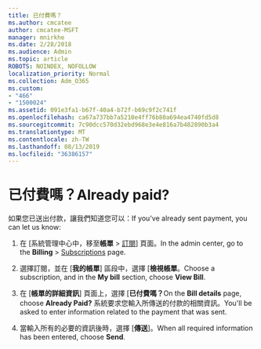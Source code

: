 ```yaml
---
title: 已付費嗎？
ms.author: cmcatee
author: cmcatee-MSFT
manager: mnirkhe
ms.date: 2/28/2018
ms.audience: Admin
ms.topic: article
ROBOTS: NOINDEX, NOFOLLOW
localization_priority: Normal
ms.collection: Adm_O365
ms.custom:
- "466"
- "1500024"
ms.assetid: 091e3fa1-b67f-40a4-b72f-b69c9f2c741f
ms.openlocfilehash: ca67a737bb7a5210e4ff76b80a694ea4740fd5d8
ms.sourcegitcommit: 7c90dcc570d32ebd968e3e4e816a7b482890b3a4
ms.translationtype: MT
ms.contentlocale: zh-TW
ms.lasthandoff: 08/13/2019
ms.locfileid: "36386157"
---
```

# <a name="already-paid"></a><span data-ttu-id="789ff-102">已付費嗎？</span><span class="sxs-lookup"><span data-stu-id="789ff-102">Already paid?</span></span>

<span data-ttu-id="789ff-103">如果您已送出付款，讓我們知道您可以：</span><span class="sxs-lookup"><span data-stu-id="789ff-103">If you've already sent payment, you can let us know:</span></span>
  
1. <span data-ttu-id="789ff-104">在 [系統管理中心中，移至**帳單** \> [訂閱](https://go.microsoft.com/fwlink/p/?linkid=842054)] 頁面。</span><span class="sxs-lookup"><span data-stu-id="789ff-104">In the admin center, go to the **Billing** \> [Subscriptions](https://go.microsoft.com/fwlink/p/?linkid=842054) page.</span></span>

2. <span data-ttu-id="789ff-105">選擇訂閱，並在 [**我的帳單**] 區段中，選擇 [**檢視帳單**。</span><span class="sxs-lookup"><span data-stu-id="789ff-105">Choose a subscription, and in the **My bill** section, choose **View Bill**.</span></span>

3. <span data-ttu-id="789ff-106">在 [**帳單的詳細資訊**] 頁面上，選擇 [**已付費嗎？**</span><span class="sxs-lookup"><span data-stu-id="789ff-106">On the **Bill details** page, choose **Already Paid?**</span></span> <span data-ttu-id="789ff-107">系統要求您輸入所傳送的付款的相關資訊。</span><span class="sxs-lookup"><span data-stu-id="789ff-107">You'll be asked to enter information related to the payment that was sent.</span></span>

4. <span data-ttu-id="789ff-108">當輸入所有的必要的資訊後時，選擇 [**傳送**]。</span><span class="sxs-lookup"><span data-stu-id="789ff-108">When all required information has been entered, choose **Send**.</span></span>